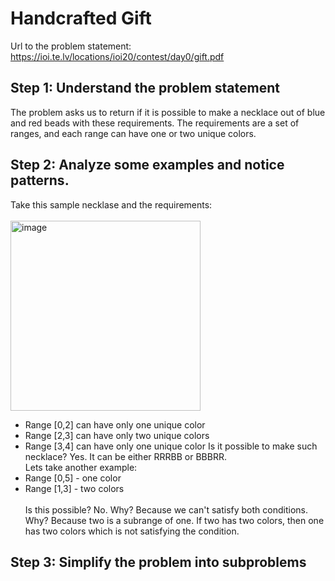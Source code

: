 # Handcrafted Gift
Url to the problem statement: https://ioi.te.lv/locations/ioi20/contest/day0/gift.pdf
## Step 1: Understand the problem statement
The problem asks us to return if it is possible to make a necklace out of blue and red beads with these requirements. The requirements are a set of ranges, and each range can have one or two unique colors.<br>
## Step 2: Analyze some examples and notice patterns.
Take this sample necklase and the requirements:<br>
<br>
<img width="304" alt="image" src="https://github.com/N4m3N1ck/Competitive-Programming.md/assets/138298706/af62b307-5cc7-4d14-89dd-cd0f7a933f68"> <br>
- Range [0,2] can have only one unique color
- Range [2,3] can have only two unique colors
- Range [3,4] can have only one unique color
Is it possible to make such necklace? Yes. It can be either RRRBB or BBBRR. <br>
Lets take another example:
- Range [0,5] - one color
- Range [1,3] - two colors
<br></br>Is this possible? No. Why? Because we can't satisfy both conditions. Why? Because two is a subrange of one. If two has two colors, then one has two colors which is not satisfying the condition.
## Step 3: Simplify the problem into subproblems
